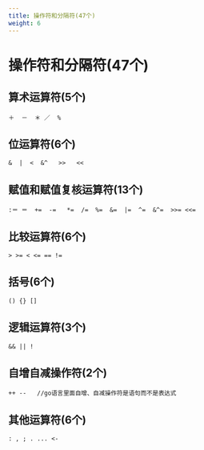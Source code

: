 ```yaml
---
title: 操作符和分隔符(47个)
weight: 6
---
```


# 操作符和分隔符(47个)
## 算术运算符(5个)
    ＋  －  ＊ ／  %

## 位运算符(6个)
    &  |  <  &^   >>   <<

## 赋值和赋值复核运算符(13个)
    :＝ ＝  +=  -=   *=  /=  %=  &=  |=  ^=  &^=  >>= <<=

## 比较运算符(6个)
    > >= < <= == !=

## 括号(6个)
    () {} []

## 逻辑运算符(3个)
    && || !

## 自增自减操作符(2个)
    ++ --   //go语言里面自增、自减操作符是语句而不是表达式

## 其他运算符(6个)
    : , ; . ... <-
 

